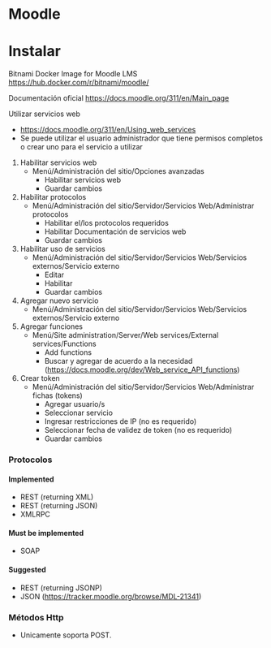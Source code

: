 # Moodle

 
# Instalar

Bitnami Docker Image for Moodle LMS
https://hub.docker.com/r/bitnami/moodle/

Documentación oficial
https://docs.moodle.org/311/en/Main_page

Utilizar servicios web
- https://docs.moodle.org/311/en/Using_web_services
- Se puede utilizar el usuario administrador que tiene permisos completos o crear uno para el servicio a utilizar
1. Habilitar servicios web
	- Menú/Administración del sitio/Opciones avanzadas
		- Habilitar servicios web
		- Guardar cambios
2. Habilitar protocolos
	- Menú/Administración del sitio/Servidor/Servicios Web/Administrar protocolos
		- Habilitar el/los protocolos requeridos
		- Habilitar Documentación de servicios web
		- Guardar cambios
3. Habilitar uso de servicios
	- Menú/Administración del sitio/Servidor/Servicios Web/Servicios externos/Servicio externo
		- Editar
		- Habilitar
		- Guardar cambios
4. Agregar nuevo servicio	
	- Menú/Administración del sitio/Servidor/Servicios Web/Servicios externos/Servicio externo
5. Agregar funciones
	- Menú/Site administration/Server/Web services/External services/Functions	
		- Add functions
		- Buscar y agregar de acuerdo a la necesidad (https://docs.moodle.org/dev/Web_service_API_functions)
4. Crear token
	- Menú/Administración del sitio/Servidor/Servicios Web/Administrar fichas (tokens)
		- Agregar usuario/s
		- Seleccionar servicio
		- Ingresar restricciones de IP (no es requerido)
		- Seleccionar fecha de validez de token (no es requerido)
		- Guardar cambios	
 
 ### Protocolos
#### Implemented
 - REST (returning XML)
 - REST (returning JSON)
 - XMLRPC
#### Must be implemented
 - SOAP
#### Suggested
- REST (returning JSONP)
- JSON (https://tracker.moodle.org/browse/MDL-21341)

### Métodos Http
- Unicamente soporta POST.
